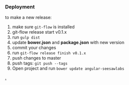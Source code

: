 ### Deployment

to make a new release:  
1. make sure `git-flow` is installed  
2. git-flow release start v0.1.x  
3. run `gulp dist`  
4. update **bower.json** and **package.json** with new version  
5. commit your changes  
6. run `git-flow release finish v0.1.x`  
7. push changes to master  
8. push tags: `git push --tags`  
9. Open project and run `bower update angular-seesawlabs`  

[.](http://figable.com)
